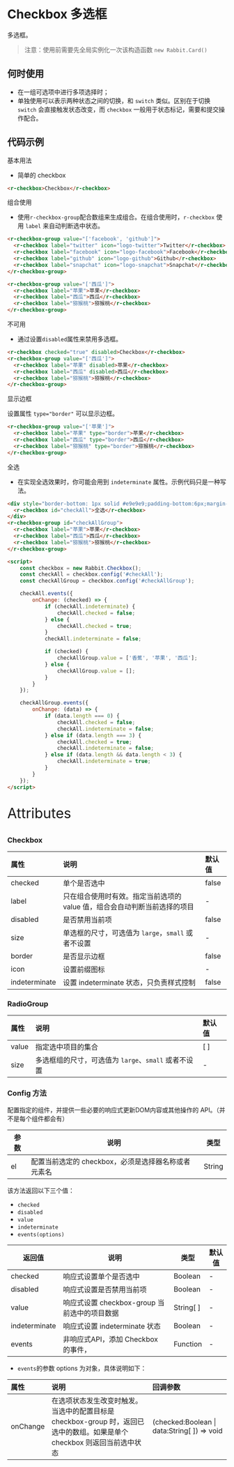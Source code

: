 # Checkbox 多选框

多选框。

> 注意：使用前需要先全局实例化一次该构造函数  `new Rabbit.Card()`

## 何时使用

- 在一组可选项中进行多项选择时；
- 单独使用可以表示两种状态之间的切换，和 `switch` 类似。区别在于切换 `switch` 会直接触发状态改变，而 `checkbox` 一般用于状态标记，需要和提交操作配合。

## 代码示例

基本用法

- 简单的 checkbox

```html
<r-checkbox>Checkbox</r-checkbox>
```

组合使用

- 使用`r-checkbox-group`配合数组来生成组合。在组合使用时，`r-checkbox` 使用 `label` 来自动判断选中状态。

```html
<r-checkbox-group value="['facebook', 'github']">
  <r-checkbox label="twitter" icon="logo-twitter">Twitter</r-checkbox>
  <r-checkbox label="facebook" icon="logo-facebook">Facebook</r-checkbox>
  <r-checkbox label="github" icon="logo-github">Github</r-checkbox>
  <r-checkbox label="snapchat" icon="logo-snapchat">Snapchat</r-checkbox>
</r-checkbox-group>

<r-checkbox-group value="['西瓜']">
  <r-checkbox label="苹果">苹果</r-checkbox>
  <r-checkbox label="西瓜">西瓜</r-checkbox>
  <r-checkbox label="猕猴桃">猕猴桃</r-checkbox>
</r-checkbox-group>
```

不可用

- 通过设置`disabled`属性来禁用多选框。

```html
<r-checkbox checked="true" disabled>Checkbox</r-checkbox>
<r-checkbox-group value="['西瓜']">
  <r-checkbox label="苹果" disabled>苹果</r-checkbox>
  <r-checkbox label="西瓜" disabled>西瓜</r-checkbox>
  <r-checkbox label="猕猴桃">猕猴桃</r-checkbox>
</r-checkbox-group>
```

显示边框 

设置属性 `type="border"` 可以显示边框。

```html
<r-checkbox-group value="['苹果']">
  <r-checkbox label="苹果" type="border">苹果</r-checkbox>
  <r-checkbox label="西瓜" type="border">西瓜</r-checkbox>
  <r-checkbox label="猕猴桃" type="border">猕猴桃</r-checkbox>
</r-checkbox-group>
```

全选

- 在实现全选效果时，你可能会用到 `indeterminate` 属性。示例代码只是一种写法。

```html
<div style="border-bottom: 1px solid #e9e9e9;padding-bottom:6px;margin-bottom:6px;">
  <r-checkbox id="checkAll">全选</r-checkbox>
</div>
<r-checkbox-group id="checkAllGroup">
  <r-checkbox label="苹果">苹果</r-checkbox>
  <r-checkbox label="西瓜">西瓜</r-checkbox>
  <r-checkbox label="猕猴桃">猕猴桃</r-checkbox>
</r-checkbox-group>

<script>
	const checkbox = new Rabbit.Checkbox();
    const checkAll = checkbox.config('#checkAll');
    const checkAllGroup = checkbox.config('#checkAllGroup');

    checkAll.events({
        onChange: (checked) => {
            if (checkAll.indeterminate) {
                checkAll.checked = false;
            } else {
                checkAll.checked = true;
            }
            checkAll.indeterminate = false;

            if (checked) {
                checkAllGroup.value = ['香蕉', '苹果', '西瓜'];
            } else {
                checkAllGroup.value = [];
            }
        }
    });

    checkAllGroup.events({
        onChange: (data) => {
            if (data.length === 0) {
                checkAll.checked = false;
                checkAll.indeterminate = false;
            } else if (data.length === 3) {
                checkAll.checked = true;
                checkAll.indeterminate = false;
            } else if (data.length && data.length < 3) {
                checkAll.indeterminate = true;
            }
        }
    });
</script>
```

<p style="font-size: 32px">Attributes</p>

### Checkbox

| 属性          | 说明                                                         | 默认值 |
| :------------ | :----------------------------------------------------------- | :----- |
| checked       | 单个是否选中                                                 | false  |
| label         | 只在组合使用时有效。指定当前选项的 value 值，组合会自动判断当前选择的项目 | -      |
| disabled      | 是否禁用当前项                                               | false  |
| size          | 单选框的尺寸，可选值为 `large`，`small` 或者不设置           | -      |
| border        | 是否显示边框                                                 | false  |
| icon          | 设置前缀图标                                                 | -      |
| indeterminate | 设置 indeterminate 状态，只负责样式控制                      | false  |

### RadioGroup

| 属性  | 说明                                                 | 默认值 |
| :---- | :--------------------------------------------------- | :----- |
| value | 指定选中项目的集合                                   | [ ]    |
| size  | 多选框组的尺寸，可选值为 `large`、`small` 或者不设置 | -      |

### Config  方法

配置指定的组件，并提供一些必要的响应式更新DOM内容或其他操作的 API。（并不是每个组件都会有）

| 参数 | 说明                                                | 类型   |
| ---- | --------------------------------------------------- | ------ |
| el   | 配置当前选定的 checkbox，必须是选择器名称或者元素名 | String |

该方法返回以下三个值：

- `checked`
- `disabled`
- `value`
- `indeterminate`
- `events(options)`

| 返回值        | 说明                                         | 类型      | 默认值 |
| ------------- | -------------------------------------------- | --------- | ------ |
| checked       | 响应式设置单个是否选中                       | Boolean   | -      |
| disabled      | 响应式设置是否禁用当前项                     | Boolean   | -      |
| value         | 响应式设置 checkbox-group 当前选中的项目数据 | String[ ] | -      |
| indeterminate | 响应式设置 indeterminate 状态                | Boolean   | -      |
| events        | 非响应式API，添加 Checkbox 的事件，          | Function  | -      |

- `events`的参数 options 为对象，具体说明如下：

| 属性     | 说明                                                         | 回调参数                                    |
| :------- | :----------------------------------------------------------- | :------------------------------------------ |
| onChange | 在选项状态发生改变时触发。当选中的配置目标是 checkbox-group 时，返回已选中的数组。如果是单个 checkbox 则返回当前选中状态 | (checked:Boolean \| data:String[ ]) => void |

